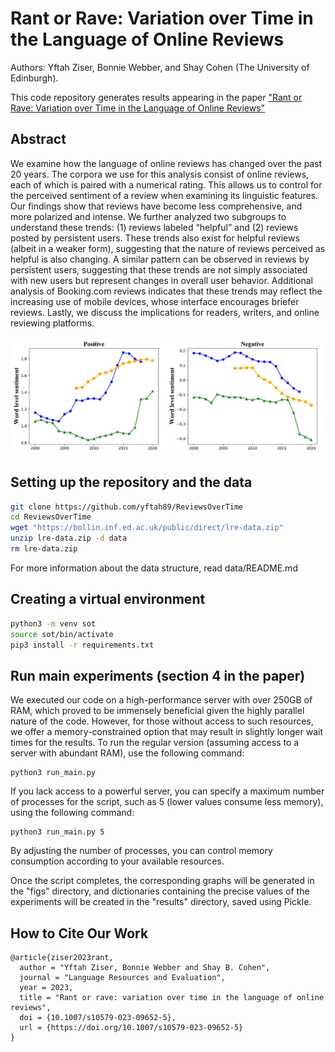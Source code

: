 # Rant or Rave: Variation over Time in the Language of Online Reviews
Authors: Yftah Ziser, Bonnie Webber, and Shay Cohen (The University of Edinburgh).

This code repository generates results appearing in the paper ["Rant or Rave: Variation over Time in the Language of Online Reviews"](https://link.springer.com/article/10.1007/s10579-023-09652-5)

## Abstract 
We examine how the language of online reviews has changed over the past 20 years. The corpora we use for this analysis consist of online reviews, each of which is paired with a numerical rating. This allows us to control for the perceived sentiment of a review when examining its linguistic features. Our findings show that reviews have become less comprehensive, and more polarized and intense. We further analyzed two subgroups to understand these trends: (1) reviews labeled “helpful” and (2) reviews posted by persistent users. These trends also exist for helpful reviews (albeit in a weaker form), suggesting that the nature of reviews perceived as helpful is also changing. A similar pattern can be observed in reviews by persistent users, suggesting that these trends are not simply associated with new users but represent changes in overall user behavior. Additional analysis of Booking.com reviews indicates that these trends may reflect the increasing use of mobile devices, whose interface encourages briefer reviews. Lastly, we discuss the implications for readers, writers, and online reviewing platforms.

![ReviewsOverTime](SOT.JPG)

## Setting up the repository and the data
```bash
git clone https://github.com/yftah89/ReviewsOverTime
cd ReviewsOverTime
wget "https://bollin.inf.ed.ac.uk/public/direct/lre-data.zip"
unzip lre-data.zip -d data
rm lre-data.zip
```
For more information about the data structure, read data/README.md

## Creating a virtual environment 
```bash
python3 -m venv sot
source sot/bin/activate
pip3 install -r requirements.txt
```

## Run main experiments (section 4 in the paper)
We executed our code on a high-performance server with over 250GB of RAM, which proved to be immensely beneficial given the highly parallel nature of the code. However, for those without access to such resources, we offer a memory-constrained option that may result in slightly longer wait times for the results. 
To run the regular version (assuming access to a server with abundant RAM), use the following command:
```
python3 run_main.py
```
If you lack access to a powerful server, you can specify a maximum number of processes for the script, such as 5 (lower values consume less memory), using the following command:
```
python3 run_main.py 5
```
By adjusting the number of processes, you can control memory consumption according to your available resources.

Once the script completes, the corresponding graphs will be generated in the "figs" directory, and dictionaries containing the precise values of the experiments will be created in the "results" directory, saved using Pickle.

## How to Cite Our Work
```
@article{ziser2023rant,
  author = "Yftah Ziser, Bonnie Webber and Shay B. Cohen",
  journal = "Language Resources and Evaluation",
  year = 2023,
  title = "Rant or rave: variation over time in the language of online reviews",
  doi = {10.1007/s10579-023-09652-5},
  url = {https://doi.org/10.1007/s10579-023-09652-5}
}
```







